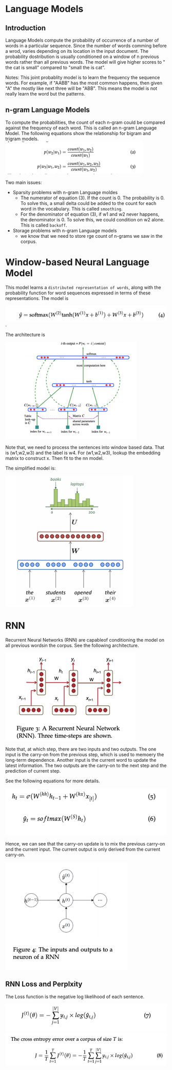 # Language Models
## Introduction

Language Models compute the probability of occurrence of a number of words in a particular sequence. Since the number of words comming before a wrod, varies depending on its location in the input document. The probability dostribution is usually conditioned on a window of n previous words rather than all previous words. The model will give higher scores to " the cat is small" compared to "small the is cat".

Notes: This joint probablity model is to learn the frequency the sequence words. For example, if "AABB" has the most common happens, then  given "A" the mostly like next three will be "ABB". This means the model is not really learn the word but the patterns.

## n-gram Language Models

To compute the probabilities, the count of each n-gram could be compared against the frequency of each word.  This is called an n-gram Language Model. The following equations show the relationship for bigram and trigram models.
![image](./imgs/bigram.png)

Two main issues:
 * Sparsity problems with n-gram Language moldes
   - The numerator of equation (3). If the count is 0. The probability is 0. To solve this, a small delta could be added to the count for each word in the vocabulary. This is called `smoothing`.
   - For the denominator of equation (3), if w1 and w2 never happens, the denominator is 0. To solve this, we could condition on w2 alone. This is called `backoff`.
 * Storage problems with n-gram Language models
   - we know that we need to store rge count of n-grams we saw in the corpus.

# Window-based Neural Language Model

This model learns a `distributed representation of words`, along with the probability function for word sequences expressed in terms of these representations.
The model is 

![image](./imgs/n_gram_lm1.png).

The architecture is 

![image](./imgs/window_n_gram_2.png)

Note that, we need to process the sentences into window based data. That is (w1,w2,w3) and the label is w4. For (w1,w2,w3), lookup the embedding matrix to construct x. Then fit to the nn model. 

The simplified model is:

![image](./imgs/n_gram_s1.png)



# RNN

Recurrent Neural Networks (RNN) are capableof conditioning the model on all previous wordsin the corpus. See the following architecture.

![image](./imgs/rnn.png)

Note that, at which step, there are two inputs and two outputs. The one input is the carry-on from the previous step, which is used to memoery the long-term dependence. Another input is the current word to update the latest information. The two outputs are the carry-on to the next step and the prediction of current step.

See the following equations for more details.

![image](./imgs/rnn2.png)

Hence, we can see that the carry-on update is to mix the previous carry-on and the current input. The current output is only derived from the current carry-on.

![image](./imgs/rnn3.png)


## RNN Loss and Perplxity

The Loss function is the negative log likelihood of each sentence.

![image](./imgs/rnn4.png)
![image](./imgs/rnn5.png)








